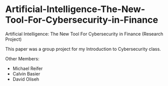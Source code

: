 # Artificial-Intelligence-The-New-Tool-For-Cybersecurity-in-Finance
Artificial Intelligence: The New Tool For Cybersecurity in Finance (Research Project) 

This paper was a group project for my Introduction to Cybersecurity class.

Other Members:
* Michael Reifer
* Calvin Basier
* David Oliseh

